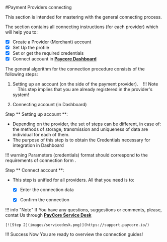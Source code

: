 #Payment Providers connecting


This section is intended for mastering with the general connecting process.

The section contains  all connecting instructions (for each provider) which will help you to:

- [x] Create a Provider (Merchant) account
- [x] Set Up the profile
- [x] Set or get the required credentials
- [x] Connect account in <a href="https://dashboard.paycore.io/" target="_blank" rel="noopener">**Paycore Dashboard**</a>

The general algorithm for the connection procedure consists of the following steps:

1. Setting up an account (on the side of the payment provider).
 
 !!! Note
    This step implies that you are already registered in the provider's system!

2. Connecting account (in Dashboard)


Step ** Setting up account **:

- Depending on the provider, the set of steps can be different, in case of: the methods of storage, transmission and uniqueness of data are individual for each of them.
- The purpose of this step is to obtain the Credentials necessary for integration in Dashboard

!!! warning
    Parameters (credentials) format should correspond to the requirements of connection form .

Step ** Connect account **:

- This step is unified for all providers. All that you need is to:
    - [x] Enter the connection data
    - [x] Confirm the connection


!!! info "Note"
    If You have any questions, suggestions or comments, please, contat Us  through <a href="https://support.paycore.io/" target="_blank" rel="noopener">**PayCore Service Desk**</a>
    
    [![Step 2](images/servicedesk.png)](https://support.paycore.io/)


!!! Success 
    Now You are ready to overview the connection guides!
